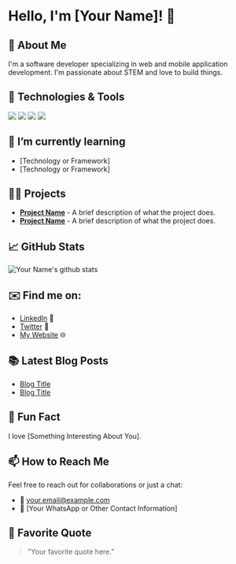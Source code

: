 # Hello, I'm [Your Name]! 👋

## 🚀 About Me
I'm a software developer specializing in web and mobile application development. I'm passionate about STEM and love to build things.

## 🔧 Technologies & Tools
![](https://img.shields.io/badge/Code-Python-blue)
![](https://img.shields.io/badge/Tools-Docker-blue)
![](https://img.shields.io/badge/OS-Linux-blue)
![](https://img.shields.io/badge/Editor-VSCode-blue)

## 🌱 I’m currently learning
- [Technology or Framework]
- [Technology or Framework]

## 👨‍💻 Projects
- [**Project Name**](GitHub_Link) - A brief description of what the project does.
- [**Project Name**](GitHub_Link) - A brief description of what the project does.

## 📈 GitHub Stats
![Your Name's github stats](https://github-readme-stats.vercel.app/api?username=yourusername&show_icons=true&theme=tokyonight)

## ✉️ Find me on:
- [LinkedIn](YourLinkedInURL) 🏢
- [Twitter](YourTwitterURL) 🐤
- [My Website](YourWebsiteURL) 🌐

## 📚 Latest Blog Posts
- [Blog Title](BlogURL)
- [Blog Title](BlogURL)

## 🎉 Fun Fact
I love [Something Interesting About You].

## 📫 How to Reach Me
Feel free to reach out for collaborations or just a chat:
- 📧 [your.email@example.com](mailto:your.email@example.com)
- 💬 [Your WhatsApp or Other Contact Information]

## 💬 Favorite Quote
> "Your favorite quote here."


